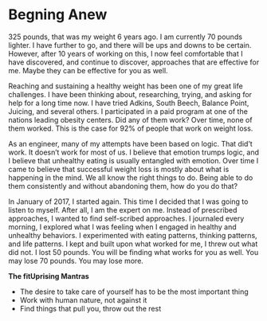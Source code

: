 # Begning Anew

325 pounds, that was my weight 6 years ago.  I am currently 70 pounds lighter.  I have further to go, and there will be ups and downs to be certain. However, after 10 years of working on this, I now feel comfortable that I have discovered, and continue to discover, approaches that are effective for me.  Maybe they can be effective for you as well.

Reaching and sustaining a healthy weight has been one of my great life challenges.   I have been thinking about, researching, trying, and asking for help for a long time now. I have tried Adkins, South Beech, Balance Point, Juicing, and several others.  I participated in a paid program at one of the nations leading obesity centers.   Did any of them work?  Over time, none of them worked.  This is the case for 92% of people that work on weight loss.

As an engineer, many of my attempts have been based on logic.  That did’t work.  It doesn’t work for most of us.  I believe that emotion trumps logic, and I believe that unhealthy eating is usually entangled with emotion.  Over time I came to believe that successful weight loss is  mostly about what is happening in the mind.  We all know the right things to do.  Being able to do them consistently and without abandoning them, how do you do that?

In January of 2017, I started again.  This time I decided that I was going to listen to myself.  After all, I am the expert on me.  Instead of prescribed approaches, I wanted to find self-scribed approaches.  I journaled every morning, I explored what I was feeling when I engaged in healthy and unhealthy behaviors. I experimented with eating patterns, thinking patterns, and life patterns.  I kept and built upon what worked for me, I threw out what did not.  I lost 50 pounds.  You will be finding what works for you as well.  You may lose 70 pounds.  You may lose more.

**The fitUprising Mantras**

* The desire to take care of yourself has to be the most important thing
* Work with human nature, not against it
* Find things that pull you, throw out the rest
